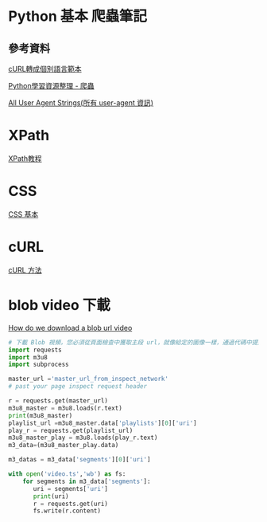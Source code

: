 # Python 基本 爬蟲筆記

## 參考資料

[cURL轉成個別語言範本](https://curlconverter.com/#python)

[Python學習資源整理 - 爬蟲](https://www.learncodewithmike.com/2020/02/python3-learning.html)

[All User Agent Strings(所有 user-agent 資訊)](http://useragentstring.com/pages/useragentstring.php?name=All)

# XPath

[XPath教程](https://www.runoob.com/xpath/xpath-tutorial.html)


# CSS

[CSS 基本](https://developer.mozilla.org/zh-TW/docs/Learn/Getting_started_with_the_web/CSS_basics)


# cURL

[cURL 方法](https://curl.se/docs/manpage.html)

# blob video 下載

[How do we download a blob url video](https://stackoverflow.com/questions/42901942/how-do-we-download-a-blob-url-video)

```Python
# 下載 Blob 視頻，您必須從頁面檢查中獲取主段 url，就像給定的圖像一樣，通過代碼中提到它的 url
import requests
import m3u8
import subprocess

master_url ='master_url_from_inspect_network'
# past your page inspect request header

r = requests.get(master_url)
m3u8_master = m3u8.loads(r.text)
print(m3u8_master)
playlist_url =m3u8_master.data['playlists'][0]['uri']
play_r = requests.get(playlist_url)
m3u8_master_play = m3u8.loads(play_r.text)
m3_data=(m3u8_master_play.data)

m3_datas = m3_data['segments'][0]['uri']

with open('video.ts','wb') as fs:
    for segments in m3_data['segments']:
       uri = segments['uri']
       print(uri)
       r = requests.get(uri)
       fs.write(r.content)
```